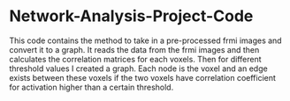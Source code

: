 # Network-Analysis-Project-Code
This code contains the method to take in a pre-processed frmi images and convert it to a graph. It reads the data from the frmi images and then calculates the correlation matrices for each voxels. Then for different threshold values I created a graph. Each node is the voxel and an edge exists between these voxels if the two voxels have correlation coefficient for activation higher than a certain threshold.
